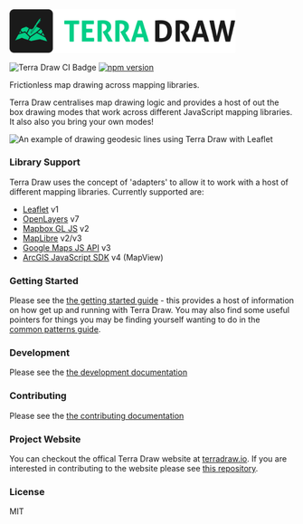 <img src="./logo.png" alt="Terra Draw Logo" width="400"/>

![Terra Draw CI Badge](https://github.com/JamesLMilner/terra-draw/actions/workflows/ci.yml/badge.svg)
[![npm version](https://badge.fury.io/js/terra-draw.svg)](https://badge.fury.io/js/terra-draw)

Frictionless map drawing across mapping libraries.

Terra Draw centralises map drawing logic and provides a host of out the box drawing modes that work across different JavaScript mapping libraries. It also also you bring your own modes!

![An example of drawing geodesic lines using Terra Draw with Leaflet](./readme.gif)

### Library Support

Terra Draw uses the concept of 'adapters' to allow it to work with a host of different mapping libraries. Currently supported are:

- [Leaflet](https://leafletjs.com/) v1
- [OpenLayers](https://openlayers.org/) v7
- [Mapbox GL JS](https://www.mapbox.com/mapbox-gljs) v2
- [MapLibre](https://maplibre.org/projects/maplibre-gl-js/) v2/v3
- [Google Maps JS API](https://developers.google.com/maps/documentation/javascript/overview) v3
- [ArcGIS JavaScript SDK](https://developers.arcgis.com/javascript/latest/) v4 (MapView)

### Getting Started

Please see the [the getting started guide](./guides/GETTING_STARTED.md) - this provides a host of information on how get up and running with Terra Draw. You may also find some useful pointers for things you may be finding yourself wanting to do in the [common patterns guide](./guides/COMMON_PATTERNS.md).

### Development

Please see the [the development documentation](./guides/DEVELOPMENT.md)

### Contributing

Please see the [the contributing documentation](./guides/CONTRIBUTING.md)

### Project Website

You can checkout the offical Terra Draw website at [terradraw.io](https://www.terradraw.io). If you are interested in contributing to the website please see [this repository](https://www.github.com/JamesLMilner/terra-draw-website).

### License

MIT
